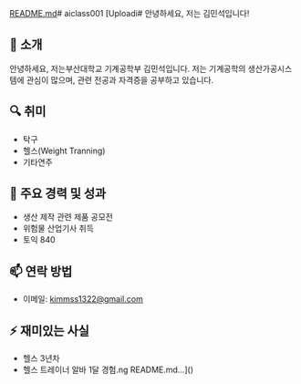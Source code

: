 [README.md](https://github.com/KKMMSS1/aiclass001/files/13959317/README.md)# aiclass001
[Uploadi# 안녕하세요, 저는 김민석입니다!

## 👋 소개
안녕하세요, 저는부산대학교 기계공학부 김민석입니다. 
저는 기계공학의 생산가공시스템에 관심이 많으며, 관련 전공과 자격증을 공부하고 있습니다.

## 🔍 취미
- 탁구 
- 헬스(Weight Tranning)
- 기타연주 

## 🌟 주요 경력 및 성과
- 생산 제작 관련 제품 공모전 
- 위험물 산업기사 취득
- 토익 840

## 📫 연락 방법
- 이메일: kimmss1322@gmail.com

## ⚡ 재미있는 사실
- 헬스 3년차
- 헬스 트레이너 알바 1달 경험.ng README.md…]()
